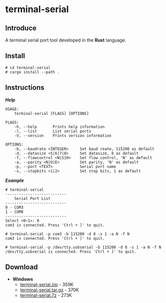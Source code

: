 # terminal-serial

## Introduce
A terminal serial port tool developed in the **Rust** language.

## Install

```shell
# cd terminal-serial
# cargo install --path .
```

## Instructions
***Help***
```shell
USAGE:
    terminal-serial [FLAGS] [OPTIONS]

FLAGS:
    -h, --help       Prints help information
    -l, --list       List serial ports
    -V, --version    Prints version information

OPTIONS:
    -b, --baudrate <INTEGER>     Set baud reate, 115200 as default
    -d, --datasize <5|6|7|8>     Set datasize, 8 as default
    -f, --flowcontrol <N|S|H>    Set flow control, 'N' as default
    -a, --parity <N|O|E>         Set parity, 'N' as default
    -p, --port <TEXT>            Serial port name
    -s, --stopbits <1|2>         Set stop bits, 1 as default
```
***Example***
```shell
# terminal-serial
---------------------------
    Serial Port List
---------------------------
0 - COM3
1 - COM8
---------------------------
Select <0~1>: 0
com3 is connected. Press 'Ctrl + ]' to quit.

# terminal-serial -p com3 -b 115200 -d 8 -s 1 -a N -f N
com3 is connected. Press 'Ctrl + ]' to quit.

# terminal-serial -p /dev/tty.usbserial -b 115200 -d 8 -s 1 -a N -f N
/dev/tty.usbserial is connected. Press 'Ctrl + ]' to quit.
```

## Download
- **Windows**
    - [terminal-serial.zip](https://gitee.com/wuyan19/application/blob/master/terminal-serial/windows/terminal-serial.zip) - 359K
    - [terminal-serial.tar.gz](https://gitee.com/wuyan19/application/blob/master/terminal-serial/windows/terminal-serial.tar.gz) - 370K
    - [terminal-serial.7z](https://gitee.com/wuyan19/application/blob/master/terminal-serial/windows/terminal-serial.7z) - 273K